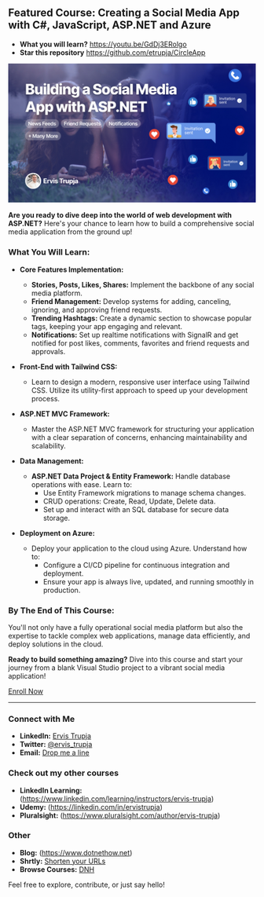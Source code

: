 ## Featured Course: **Creating a Social Media App with C#, JavaScript, ASP.NET and Azure**

- **What you will learn?**  https://youtu.be/GdDj3ERolgo
- **Star this repository** https://github.com/etrupja/CircleApp

[![Course Image](github-dnh-course.jpg)](https://shrtly.net/dnh)

**Are you ready to dive deep into the world of web development with ASP.NET?** Here's your chance to learn how to build a comprehensive social media application from the ground up!

### What You Will Learn:

- **Core Features Implementation:**
  - **Stories, Posts, Likes, Shares:** Implement the backbone of any social media platform.
  - **Friend Management:** Develop systems for adding, canceling, ignoring, and approving friend requests.
  - **Trending Hashtags:** Create a dynamic section to showcase popular tags, keeping your app engaging and relevant.
  - **Notifications:** Set up realtime notifications with SignalR and get notified for post likes, comments, favorites and friend requests and approvals.

- **Front-End with Tailwind CSS:**
  - Learn to design a modern, responsive user interface using Tailwind CSS. Utilize its utility-first approach to speed up your development process.

- **ASP.NET MVC Framework:**
  - Master the ASP.NET MVC framework for structuring your application with a clear separation of concerns, enhancing maintainability and scalability.

- **Data Management:**
  - **ASP.NET Data Project & Entity Framework:** Handle database operations with ease. Learn to:
    - Use Entity Framework migrations to manage schema changes.
    - CRUD operations: Create, Read, Update, Delete data.
    - Set up and interact with an SQL database for secure data storage.

- **Deployment on Azure:**
  - Deploy your application to the cloud using Azure. Understand how to:
    - Configure a CI/CD pipeline for continuous integration and deployment.
    - Ensure your app is always live, updated, and running smoothly in production.

### By The End of This Course:

You'll not only have a fully operational social media platform but also the expertise to tackle complex web applications, manage data efficiently, and deploy solutions in the cloud.

**Ready to build something amazing?** Dive into this course and start your journey from a blank Visual Studio project to a vibrant social media application!

[Enroll Now](#) 

---

### Connect with Me

- **LinkedIn:** [Ervis Trupja](https://al.linkedin.com/in/ervistrupja)
- **Twitter:** [@ervis_trupja](https://x.com/ervis_trupja)
- **Email:** [Drop me a line](mailto:ervistrupja@outlook.com)

### Check out my other courses

- **LinkedIn Learning:** (https://www.linkedin.com/learning/instructors/ervis-trupja)
- **Udemy:** (https://linkedin.com/in/ervistrupja)
- **Pluralsight:** (https://www.pluralsight.com/author/ervis-trupja)

### Other

- **Blog:** (https://www.dotnethow.net)
- **Shrtly:** [Shorten your URLs](https://shrtly.net)
- **Browse Courses:** [DNH](https://dotnethow.thinkific.com)

Feel free to explore, contribute, or just say hello!
